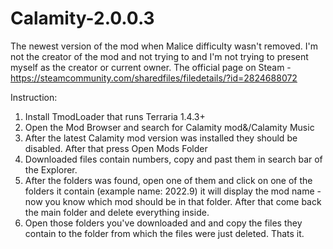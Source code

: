 # Calamity-2.0.0.3
The newest version of the mod when Malice difficulty wasn't removed. I'm not the creator of the mod and not trying to and I'm not trying to present myself as the creator or current owner. The official page on Steam - https://steamcommunity.com/sharedfiles/filedetails/?id=2824688072

Instruction:
1. Install TmodLoader that runs Terraria 1.4.3+
2. Open the Mod Browser and search for Calamity mod&/Calamity Music
3. After the latest Calamity mod version was installed they should be disabled. After that press Open Mods Folder
4. Downloaded files contain numbers, copy and past them in search bar of the Explorer.
5. After the folders was found, open one of them and click on one of the folders it contain (example name: 2022.9) it will display the mod name - now you know which mod should be in that folder. After that come back the main folder and delete everything inside.
6. Open those folders you've downloaded and and copy the files they contain to the folder from which the files were just deleted. Thats it.
